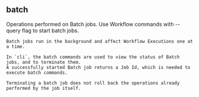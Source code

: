 ## batch

Operations performed on Batch jobs. Use Workflow commands with --query flag to start batch jobs.

    Batch jobs run in the background and affect Workflow Executions one at a time.
    
    In `cli`, the batch commands are used to view the status of Batch jobs, and to terminate them.
    A successfully started Batch job returns a Job Id, which is needed to execute batch commands.
    
    Terminating a batch job does not roll back the operations already performed by the job itself.

